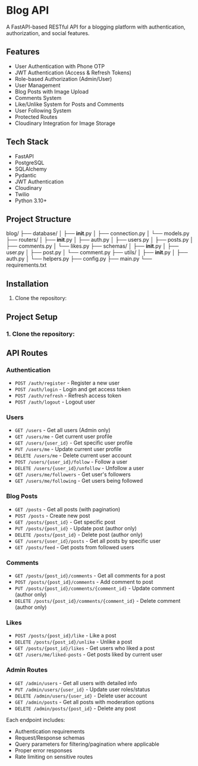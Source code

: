 # Blog API

A FastAPI-based RESTful API for a blogging platform with authentication, authorization, and social features.

## Features

- User Authentication with Phone OTP
- JWT Authentication (Access & Refresh Tokens)
- Role-based Authorization (Admin/User)
- User Management
- Blog Posts with Image Upload
- Comments System
- Like/Unlike System for Posts and Comments
- User Following System
- Protected Routes
- Cloudinary Integration for Image Storage

## Tech Stack

- FastAPI
- PostgreSQL
- SQLAlchemy
- Pydantic
- JWT Authentication
- Cloudinary
- Twilio
- Python 3.10+

## Project Structure

blog/
├── database/
│   ├── __init__.py
│   ├── connection.py
│   └── models.py
├── routers/
│   ├── __init__.py
│   ├── auth.py
│   ├── users.py
│   ├── posts.py
│   ├── comments.py
│   └── likes.py
├── schemas/
│   ├── __init__.py
│   ├── user.py
│   ├── post.py
│   └── comment.py
├── utils/
│   ├── __init__.py
│   ├── auth.py
│   └── helpers.py
├── config.py
├── main.py
└── requirements.txt

## Installation

1. Clone the repository:

## Project Setup

### 1. Clone the repository:

## API Routes

### Authentication
- `POST /auth/register` - Register a new user
- `POST /auth/login` - Login and get access token
- `POST /auth/refresh` - Refresh access token
- `POST /auth/logout` - Logout user

### Users
- `GET /users` - Get all users (Admin only)
- `GET /users/me` - Get current user profile
- `GET /users/{user_id}` - Get specific user profile
- `PUT /users/me` - Update current user profile
- `DELETE /users/me` - Delete current user account
- `POST /users/{user_id}/follow` - Follow a user
- `DELETE /users/{user_id}/unfollow` - Unfollow a user
- `GET /users/me/followers` - Get user's followers
- `GET /users/me/following` - Get users being followed

### Blog Posts
- `GET /posts` - Get all posts (with pagination)
- `POST /posts` - Create new post
- `GET /posts/{post_id}` - Get specific post
- `PUT /posts/{post_id}` - Update post (author only)
- `DELETE /posts/{post_id}` - Delete post (author only)
- `GET /users/{user_id}/posts` - Get all posts by specific user
- `GET /posts/feed` - Get posts from followed users

### Comments
- `GET /posts/{post_id}/comments` - Get all comments for a post
- `POST /posts/{post_id}/comments` - Add comment to post
- `PUT /posts/{post_id}/comments/{comment_id}` - Update comment (author only)
- `DELETE /posts/{post_id}/comments/{comment_id}` - Delete comment (author only)

### Likes
- `POST /posts/{post_id}/like` - Like a post
- `DELETE /posts/{post_id}/unlike` - Unlike a post
- `GET /posts/{post_id}/likes` - Get users who liked a post
- `GET /users/me/liked-posts` - Get posts liked by current user

### Admin Routes
- `GET /admin/users` - Get all users with detailed info
- `PUT /admin/users/{user_id}` - Update user roles/status
- `DELETE /admin/users/{user_id}` - Delete user account
- `GET /admin/posts` - Get all posts with moderation options
- `DELETE /admin/posts/{post_id}` - Delete any post

Each endpoint includes:
- Authentication requirements
- Request/Response schemas
- Query parameters for filtering/pagination where applicable
- Proper error responses
- Rate limiting on sensitive routes